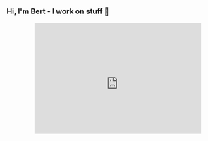 ### Hi, I'm Bert - I work on stuff 👋

<svg fill="none" viewBox="0 0 800 400" width="800" height="400" xmlns="http://www.w3.org/2000/svg">
	<foreignObject width="100%" height="100%">
		<div xmlns="http://www.w3.org/1999/xhtml">  
      <div class="container">
				<iframe style="margin: 0px auto; display: block; border: 0;" src="https://cards.pinpoint.com/profile/d46154a71d70da6d?chrome=true" width="600" height="440"></iframe>

			</div>
		</div>
	</foreignObject>
</svg>

